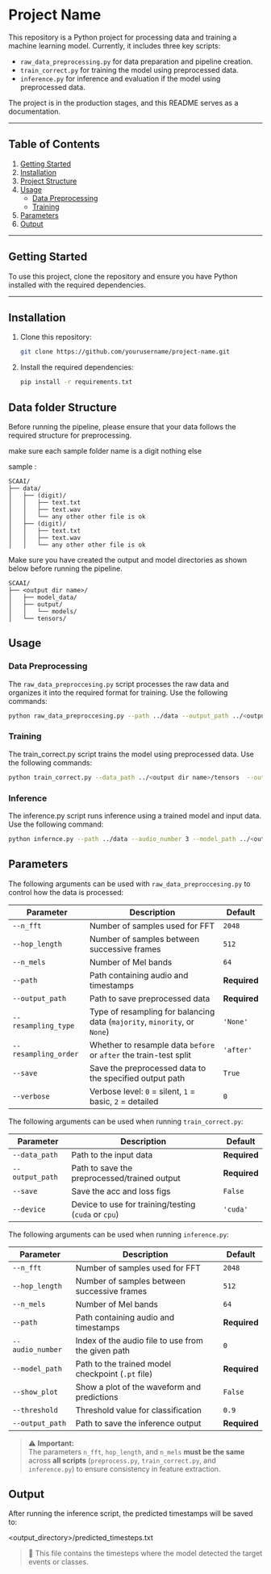 # Project Name

This repository is a Python project for processing data and training a machine learning model. Currently, it includes three key scripts:

- `raw_data_preprocessing.py` for data preparation and pipeline creation.
- `train_correct.py` for training the model using preprocessed data.
- `inference.py` for inference and evaluation if the model using preprocessed data.

The project is in the production stages, and this README serves as a documentation.

---

## Table of Contents

1. [Getting Started](#getting-started)
2. [Installation](#installation)
3. [Project Structure](#project-structure)
4. [Usage](#usage)
    - [Data Preprocessing](#data-preprocessing)
    - [Training](#training)
5. [Parameters](#Parameters)
6. [Output](#output)

---

## Getting Started

To use this project, clone the repository and ensure you have Python installed with the required dependencies.

---

## Installation

1. Clone this repository:
   ```bash
   git clone https://github.com/yourusername/project-name.git 
   ```
2. Install the required dependencies:
    ```bash
   pip install -r requirements.txt 
   ```

## Data folder Structure

Before running the pipeline, please ensure that your data follows the required structure for preprocessing.

make sure each sample folder name is a digit nothing else

sample :

  
    SCAAI/
    ├── data/
    │   ├── (digit)/
    │   │   ├── text.txt
    │   │   ├── text.wav
    │   │   └── any other other file is ok
    │   ├── (digit)/
    │   │   ├── text.txt
    │   │   ├── text.wav
    │   │   └── any other other file is ok

Make sure you have created the output and model directories as shown below before running the pipeline. 

  
    SCAAI/
    ├── <output dir name>/
    │   ├── model_data/
    │   ├── output/
    │   │   └── models/
    │   └── tensors/

## Usage

### Data Preprocessing
The `raw_data_preproccesing.py` script processes the raw data and organizes it into the required format for training. Use the following commands:

```bash
python raw_data_preproccesing.py --path ../data --output_path ../<output dir name>
```

### Training
The train_correct.py script trains the model using preprocessed data. Use the following commands:

```bash
python train_correct.py --data_path ../<output dir name>/tensors  --output_path ../../<output dir name>/output/models --save
```

### Inference
The inference.py script runs inference using a trained model and input data. Use the following command:

```bash
python infernce.py --path ../data --audio_number 3 --model_path ../<output dir name>/output/models/model_checkpoint.pth --output_path ../<output dir name>
```

## Parameters


The following arguments can be used with `raw_data_preproccesing.py` to control how the data is processed:

| Parameter             | Description                                                                                   | Default      |
|-----------------------|-----------------------------------------------------------------------------------------------|--------------|
| `--n_fft`             | Number of samples used for FFT                                                                | `2048`       |
| `--hop_length`        | Number of samples between successive frames                                                   | `512`        |
| `--n_mels`            | Number of Mel bands                                                                           | `64`         |
| `--path`              | Path containing audio and timestamps                                                          | **Required** |
| `--output_path`       | Path to save preprocessed data                                                                | **Required** |
| `--resampling_type`   | Type of resampling for balancing data (`majority`, `minority`, or `None`)                     | `'None'`     |
| `--resampling_order`  | Whether to resample data `before` or `after` the train-test split                             | `'after'`    |
| `--save`              | Save the preprocessed data to the specified output path                                       | `True`      |
| `--verbose`           | Verbose level: `0` = silent, `1` = basic, `2` = detailed                                      | `0`          |


The following arguments can be used when running `train_correct.py`:

| Parameter        | Description                                      | Default     |
|------------------|--------------------------------------------------|-------------|
| `--data_path`     | Path to the input data                          | **Required** |
| `--output_path`   | Path to save the preprocessed/trained output    | **Required** |
| `--save`          | Save the acc and loss figs                      | `False`     |
| `--device`        | Device to use for training/testing (`cuda` or `cpu`) | `'cuda'`    |


The following arguments can be used when running `inference.py`:

| Parameter         | Description                                                                 | Default      |
|-------------------|-----------------------------------------------------------------------------|--------------|
| `--n_fft`          | Number of samples used for FFT                                              | `2048`       |
| `--hop_length`     | Number of samples between successive frames                                 | `512`        |
| `--n_mels`         | Number of Mel bands                                                         | `64`         |
| `--path`           | Path containing audio and timestamps                                        | **Required** |
| `--audio_number`   | Index of the audio file to use from the given path                          | `0`          |
| `--model_path`     | Path to the trained model checkpoint (`.pt` file)                           | **Required** |
| `--show_plot`      | Show a plot of the waveform and predictions                                 | `False`      |
| `--threshold`      | Threshold value for classification                                          | `0.9`        |
| `--output_path`    | Path to save the inference output                                           | **Required** |

> ⚠️ **Important:**  
> The parameters `n_fft`, `hop_length`, and `n_mels` **must be the same** across **all scripts** (`preprocess.py`, `train_correct.py`, and `inference.py`) to ensure consistency in feature extraction.


## Output 

After running the inference script, the predicted timestamps will be saved to:

<output_directory>/predicted_timesteps.txt

> 📁 This file contains the timesteps where the model detected the target events or classes.